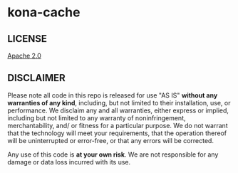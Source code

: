 # kona-cache


LICENSE
----------
[Apache 2.0](http://www.apache.org/licenses/LICENSE-2.0)


DISCLAIMER
----------
Please note all code in this repo is released for use "AS IS" **without any warranties of any kind**,
including, but not limited to their installation, use, or performance.  We disclaim any and all warranties, either
express or implied, including but not limited to any warranty of noninfringement, merchantability, and/ or fitness
for a particular purpose.  We do not warrant that the technology will meet your requirements, that the operation
thereof will be uninterrupted or error-free, or that any errors will be corrected.

Any use of this code is **at your own risk**.  We are not responsible for any damage or data loss incurred with
its use.
